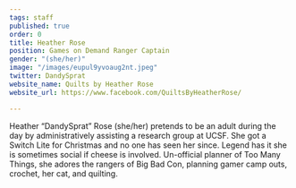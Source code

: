 ```yaml
---
tags: staff
published: true
order: 0
title: Heather Rose
position: Games on Demand Ranger Captain
gender: "(she/her)"
image: "/images/eupul9yvoaug2nt.jpeg"
twitter: DandySprat
website_name: Quilts by Heather Rose
website_url: https://www.facebook.com/QuiltsByHeatherRose/

---
```

Heather “DandySprat” Rose (she/her) pretends to be an adult during the day by administratively assisting a research group at UCSF. She got a Switch Lite for Christmas and no one has seen her since. Legend has it she is sometimes social if cheese is involved. Un-official planner of Too Many Things, she adores the rangers of Big Bad Con, planning gamer camp outs, crochet, her cat, and quilting.
